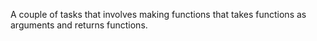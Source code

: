 A couple of tasks that involves making functions that takes functions as arguments and returns functions.

